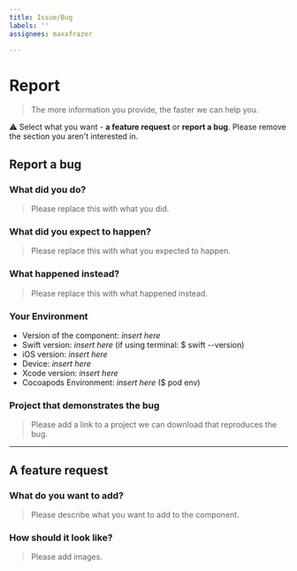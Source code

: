 ```yaml
---
title: Issue/Bug
labels: ''
assignees: maxxfrazer

---
```


# Report

> The more information you provide, the faster we can help you.

⚠️ Select what you want - **a feature request** or **report a bug**. Please remove the section you aren't interested in.

## Report a bug

###  What did you do?

> Please replace this with what you did.

### What did you expect to happen?

> Please replace this with what you expected to happen.  

### What happened instead?

> Please replace this with what happened instead.

### Your Environment

- Version of the component: _insert here_
- Swift version: _insert here_ (if using terminal: $ swift --version)
- iOS version: _insert here_
- Device: _insert here_
- Xcode version: _insert here_
- Cocoapods Environment: _insert here_ ($ pod env)

### Project that demonstrates the bug

> Please add a link to a project we can download that reproduces the bug.

----

## A feature request

###  What do you want to add?

> Please describe what you want to add to the component.

### How should it look like?

> Please add images.
